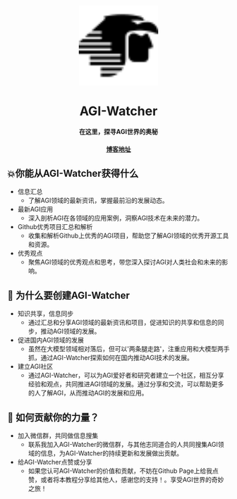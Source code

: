 <div align="center">
<img src="static/img/yx_logo.svg" width="180px" />
<h1>AGI-Watcher</h1>
<p>
   <strong>在这里，探寻AGI世界的奥秘</strong>
</p>
<h4>
    <a href="https://agi-watcher.vercel.app/">博客地址</a>
</h4>
</div>

## 💥你能从AGI-Watcher获得什么

- 信息汇总
  - 了解AGI领域的最新资讯，掌握最前沿的发展动态。
- 最新AGI应用
  - 深入剖析AGI在各领域的应用案例，洞察AGI技术在未来的潜力。
- Github优秀项目汇总和解析
  - 收集和解析Github上优秀的AGI项目，帮助您了解AGI领域的优秀开源工具和资源。
- 优秀观点
  - 聚焦AGI领域的优秀观点和思考，带您深入探讨AGI对人类社会和未来的影响。

## 🤔 为什么要创建AGI-Watcher

- 知识共享，信息同步
  - 通过汇总和分享AGI领域的最新资讯和项目，促进知识的共享和信息的同步，推动AGI领域的发展。
- 促进国内AGI领域的发展
  - 虽然在大模型领域相对落后，但可以'两条腿走路'，注重应用和大模型两手抓，通过AGI-Watcher探索如何在国内推动AGI技术的发展。
- 建立AGI社区
  - 通过AGI-Watcher，可以为AGI爱好者和研究者建立一个社区，相互分享经验和观点，共同推进AGI领域的发展。通过分享和交流，可以帮助更多的人了解AGI，从而推动AGI的发展和应用。

## 🤝 如何贡献你的力量？

- 加入微信群，共同做信息搜集
  - 联系我加入AGI-Watcher的微信群，与其他志同道合的人共同搜集AGI领域的信息，为AGI-Watcher的持续更新和发展做出贡献。
- 给AGI-Watcher点赞或分享
  - 如果您认可AGI-Watcher的价值和贡献，不妨在Github Page上给我点赞，或者将本教程分享给其他人，感谢您的支持！。享受AGI世界的奇妙之旅！
